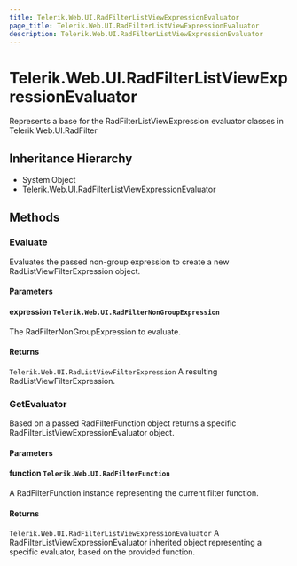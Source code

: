 ```yaml
---
title: Telerik.Web.UI.RadFilterListViewExpressionEvaluator
page_title: Telerik.Web.UI.RadFilterListViewExpressionEvaluator
description: Telerik.Web.UI.RadFilterListViewExpressionEvaluator
---
```


# Telerik.Web.UI.RadFilterListViewExpressionEvaluator

Represents a base for the RadFilterListViewExpression evaluator classes in
            Telerik.Web.UI.RadFilter

## Inheritance Hierarchy

* System.Object
* Telerik.Web.UI.RadFilterListViewExpressionEvaluator

## Methods

###  Evaluate

Evaluates the passed non-group expression to create a new RadListViewFilterExpression object.

#### Parameters

#### expression `Telerik.Web.UI.RadFilterNonGroupExpression`

The RadFilterNonGroupExpression to evaluate.

#### Returns

`Telerik.Web.UI.RadListViewFilterExpression` A resulting RadListViewFilterExpression.

###  GetEvaluator

Based on a passed RadFilterFunction object returns a specific RadFilterListViewExpressionEvaluator object.

#### Parameters

#### function `Telerik.Web.UI.RadFilterFunction`

A RadFilterFunction instance representing the current filter function.

#### Returns

`Telerik.Web.UI.RadFilterListViewExpressionEvaluator` A RadFilterListViewExpressionEvaluator inherited object representing a specific evaluator,
            based on the provided function.

